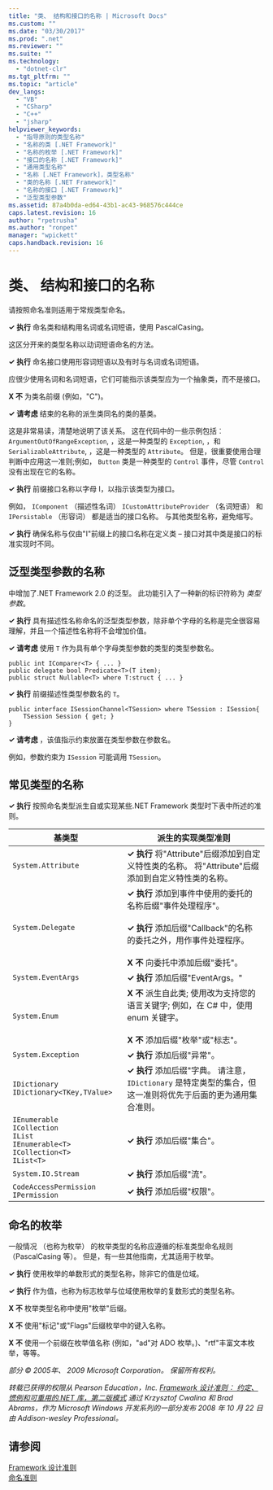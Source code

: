 ```yaml
---
title: "类、 结构和接口的名称 | Microsoft Docs"
ms.custom: ""
ms.date: "03/30/2017"
ms.prod: ".net"
ms.reviewer: ""
ms.suite: ""
ms.technology: 
  - "dotnet-clr"
ms.tgt_pltfrm: ""
ms.topic: "article"
dev_langs: 
  - "VB"
  - "CSharp"
  - "C++"
  - "jsharp"
helpviewer_keywords: 
  - "指导原则的类型名称"
  - "名称的类 [.NET Framework]"
  - "名称的枚举 [.NET Framework]"
  - "接口的名称 [.NET Framework]"
  - "通用类型名称"
  - "名称 [.NET Framework]，类型名称"
  - "类的名称 [.NET Framework]"
  - "名称的接口 [.NET Framework]"
  - "泛型类型参数"
ms.assetid: 87a4b0da-ed64-43b1-ac43-968576c444ce
caps.latest.revision: 16
author: "rpetrusha"
ms.author: "ronpet"
manager: "wpickett"
caps.handback.revision: 16
---
```

# 类、 结构和接口的名称
请按照命名准则适用于常规类型命名。  
  
 **✓ 执行** 命名类和结构用名词或名词短语，使用 PascalCasing。  
  
 这区分开来的类型名称以动词短语命名的方法。  
  
 **✓ 执行** 命名接口使用形容词短语以及有时与名词或名词短语。  
  
 应很少使用名词和名词短语，它们可能指示该类型应为一个抽象类，而不是接口。  
  
 **X 不** 为类名前缀 \(例如，"C"\)。  
  
 **✓ 请考虑** 结束的名称的派生类同名的类的基类。  
  
 这是非常易读，清楚地说明了该关系。 这在代码中的一些示例包括︰ `ArgumentOutOfRangeException`, ，这是一种类型的 `Exception`, ，和 `SerializableAttribute`, ，这是一种类型的 `Attribute`。 但是，很重要使用合理判断中应用这一准则;例如， `Button` 类是一种类型的 `Control` 事件，尽管 `Control` 没有出现在它的名称。  
  
 **✓ 执行** 前缀接口名称以字母 I，以指示该类型为接口。  
  
 例如， `IComponent` （描述性名词） `ICustomAttributeProvider` （名词短语） 和 `IPersistable` （形容词） 都是适当的接口名称。 与其他类型名称，避免缩写。  
  
 **✓ 执行** 确保名称与仅由"I"前缀上的接口名称在定义类 – 接口对其中类是接口的标准实现时不同。  
  
## 泛型类型参数的名称  
 中增加了.NET Framework 2.0 的泛型。 此功能引入了一种新的标识符称为 *类型参数*。  
  
 **✓ 执行** 具有描述性名称命名的泛型类型参数，除非单个字母的名称是完全很容易理解，并且一个描述性名称将不会增加价值。  
  
 **✓ 请考虑** 使用 `T` 作为具有单个字母类型参数的类型的类型参数名。  
  
```  
public int IComparer<T> { ... }  
public delegate bool Predicate<T>(T item);  
public struct Nullable<T> where T:struct { ... }  
```  
  
 **✓ 执行** 前缀描述性类型参数名的 `T`。  
  
```  
public interface ISessionChannel<TSession> where TSession : ISession{  
    TSession Session { get; }  
}  
```  
  
 **✓ 请考虑** ，该值指示约束放置在类型参数在参数名。  
  
 例如，参数约束为 `ISession` 可能调用 `TSession`。  
  
## 常见类型的名称  
 **✓ 执行** 按照命名类型派生自或实现某些.NET Framework 类型时下表中所述的准则。  
  
|基类型|派生的实现类型准则|  
|---------|---------------|  
|`System.Attribute`|**✓ 执行** 将"Attribute"后缀添加到自定义特性类的名称。 将"Attribute"后缀添加到自定义特性类的名称。|  
|`System.Delegate`|**✓ 执行** 添加到事件中使用的委托的名称后缀"事件处理程序"。<br /><br /> **✓ 执行** 添加后缀"Callback"的名称的委托之外，用作事件处理程序。<br /><br /> **X 不** 向委托中添加后缀"委托"。|  
|`System.EventArgs`|**✓ 执行** 添加后缀"EventArgs。"|  
|`System.Enum`|**X 不** 派生自此类; 使用改为支持您的语言关键字; 例如，在 C\# 中，使用 enum 关键字。<br /><br /> **X 不** 添加后缀"枚举"或"标志"。|  
|`System.Exception`|**✓ 执行** 添加后缀"异常"。|  
|`IDictionary` <br /> `IDictionary<TKey,TValue>`|**✓ 执行** 添加后缀"字典。 请注意， `IDictionary` 是特定类型的集合，但这一准则将优先于后面的更为通用集合准则。|  
|`IEnumerable` <br /> `ICollection` <br /> `IList` <br /> `IEnumerable<T>` <br /> `ICollection<T>` <br /> `IList<T>`|**✓ 执行** 添加后缀"集合"。|  
|`System.IO.Stream`|**✓ 执行** 添加后缀"流"。|  
|`CodeAccessPermission IPermission`|**✓ 执行** 添加后缀"权限"。|  
  
## 命名的枚举  
 一般情况 （也称为枚举） 的枚举类型的名称应遵循的标准类型命名规则 （PascalCasing 等）。 但是，有一些其他指南，尤其适用于枚举。  
  
 **✓ 执行** 使用枚举的单数形式的类型名称，除非它的值是位域。  
  
 **✓ 执行** 作为值，也称为标志枚举与位域使用枚举的复数形式的类型名称。  
  
 **X 不** 枚举类型名称中使用"枚举"后缀。  
  
 **X 不** 使用"标记"或"Flags"后缀枚举中的键入名称。  
  
 **X 不** 使用一个前缀在枚举值名称 \(例如，"ad"对 ADO 枚举。\)、"rtf"丰富文本枚举，等等。  
  
 *部分 © 2005年、 2009 Microsoft Corporation。 保留所有权利。*  
  
 *转载已获得的权限从 Pearson Education，Inc. [Framework 设计准则︰ 约定、 惯例和可重用的.NET 库，第二版模式](http://www.informit.com/store/framework-design-guidelines-conventions-idioms-and-9780321545619) 通过 Krzysztof Cwalina 和 Brad Abrams，作为 Microsoft Windows 开发系列的一部分发布 2008 年 10 月 22 日由 Addison\-wesley Professional。*  
  
## 请参阅  
 [Framework 设计准则](../../../docs/standard/design-guidelines/index.md)   
 [命名准则](../../../docs/standard/design-guidelines/naming-guidelines.md)